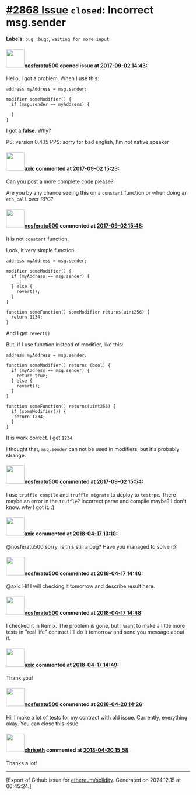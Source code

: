 # [\#2868 Issue](https://github.com/ethereum/solidity/issues/2868) `closed`: Incorrect msg.sender
**Labels**: `bug :bug:`, `waiting for more input`


#### <img src="https://avatars.githubusercontent.com/u/9116892?u=c32ad5bdb12c35516d4ec202942e9f8b8c1848a0&v=4" width="50">[nosferatu500](https://github.com/nosferatu500) opened issue at [2017-09-02 14:43](https://github.com/ethereum/solidity/issues/2868):

Hello, I got a problem.
When I use this:

````
address myAddress = msg.sender;

modifier someModifier() {
  if (msg.sender == myAddress) {
  
  }
}
````

I got a **false**. Why? 

PS: version 0.4.15
PPS: sorry for bad english, I'm not native speaker

#### <img src="https://avatars.githubusercontent.com/u/20340?v=4" width="50">[axic](https://github.com/axic) commented at [2017-09-02 15:23](https://github.com/ethereum/solidity/issues/2868#issuecomment-326750661):

Can you post a more complete code please?

Are you by any chance seeing this on a `constant` function or when doing an `eth_call` over RPC?

#### <img src="https://avatars.githubusercontent.com/u/9116892?u=c32ad5bdb12c35516d4ec202942e9f8b8c1848a0&v=4" width="50">[nosferatu500](https://github.com/nosferatu500) commented at [2017-09-02 15:48](https://github.com/ethereum/solidity/issues/2868#issuecomment-326752115):

It is not `constant` function.

Look, it very simple function.

```
address myAddress = msg.sender;

modifier someModifier() {
  if (myAddress == msg.sender) {
    _;
  } else {
    revert();
  }
}

function someFunction() someModifier returns(uint256) {
  return 1234;
}
```

And I get `revert()`

But, if I use function instead of modifier, like this:
```
address myAddress = msg.sender;

function someModifier() returns (bool) {
  if (myAddress == msg.sender) {
    return true;
  } else {
    revert();
  }
}

function someFunction() returns(uint256) {
  if (someModifier()) {
   return 1234;
  }
}
```
It is work correct. I get `1234`

I thought that, `msg.sender` can not be used in modifiers, but it's probably strange.

#### <img src="https://avatars.githubusercontent.com/u/9116892?u=c32ad5bdb12c35516d4ec202942e9f8b8c1848a0&v=4" width="50">[nosferatu500](https://github.com/nosferatu500) commented at [2017-09-02 15:54](https://github.com/ethereum/solidity/issues/2868#issuecomment-326752510):

I use `truffle compile` and `truffle migrate` to deploy to `testrpc`. There maybe an error in the `truffle`? Incorrect parse and compile maybe? I don't know. why I got it. :)

#### <img src="https://avatars.githubusercontent.com/u/20340?v=4" width="50">[axic](https://github.com/axic) commented at [2018-04-17 13:10](https://github.com/ethereum/solidity/issues/2868#issuecomment-381986479):

@nosferatu500 sorry, is this still a bug? Have you managed to solve it?

#### <img src="https://avatars.githubusercontent.com/u/9116892?u=c32ad5bdb12c35516d4ec202942e9f8b8c1848a0&v=4" width="50">[nosferatu500](https://github.com/nosferatu500) commented at [2018-04-17 14:40](https://github.com/ethereum/solidity/issues/2868#issuecomment-382017559):

@axic Hi! I will checking it tomorrow and describe result here.

#### <img src="https://avatars.githubusercontent.com/u/9116892?u=c32ad5bdb12c35516d4ec202942e9f8b8c1848a0&v=4" width="50">[nosferatu500](https://github.com/nosferatu500) commented at [2018-04-17 14:48](https://github.com/ethereum/solidity/issues/2868#issuecomment-382020574):

I checked it in Remix. The problem is gone, but I want to make a little more tests in "real life" contract I'll do it tomorrow and send you message about it.

#### <img src="https://avatars.githubusercontent.com/u/20340?v=4" width="50">[axic](https://github.com/axic) commented at [2018-04-17 14:49](https://github.com/ethereum/solidity/issues/2868#issuecomment-382020883):

Thank you!

#### <img src="https://avatars.githubusercontent.com/u/9116892?u=c32ad5bdb12c35516d4ec202942e9f8b8c1848a0&v=4" width="50">[nosferatu500](https://github.com/nosferatu500) commented at [2018-04-20 14:26](https://github.com/ethereum/solidity/issues/2868#issuecomment-383113459):

Hi! I make a lot of tests for my contract with old issue. Currently, everything okay. You can close this issue.

#### <img src="https://avatars.githubusercontent.com/u/9073706?v=4" width="50">[chriseth](https://github.com/chriseth) commented at [2018-04-20 15:58](https://github.com/ethereum/solidity/issues/2868#issuecomment-383141805):

Thanks a lot!


-------------------------------------------------------------------------------



[Export of Github issue for [ethereum/solidity](https://github.com/ethereum/solidity). Generated on 2024.12.15 at 06:45:24.]
